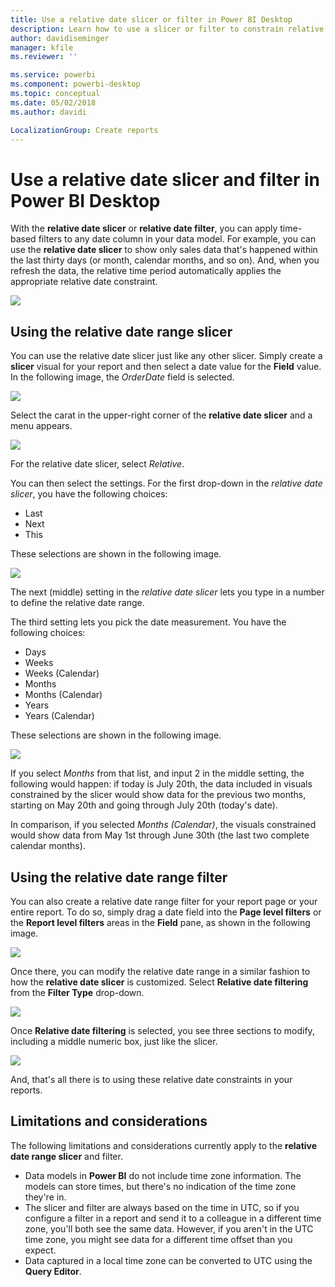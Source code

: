 ```yaml
---
title: Use a relative date slicer or filter in Power BI Desktop
description: Learn how to use a slicer or filter to constrain relative date ranges in Power BI Desktop
author: davidiseminger
manager: kfile
ms.reviewer: ''

ms.service: powerbi
ms.component: powerbi-desktop
ms.topic: conceptual
ms.date: 05/02/2018
ms.author: davidi

LocalizationGroup: Create reports
---
```

# Use a relative date slicer and filter in Power BI Desktop
With the **relative date slicer** or **relative date filter**, you can apply time-based filters to any date column in your data model. For example, you can use the **relative date slicer** to show only sales data that's happened within the last thirty days (or month, calendar months, and so on). And, when you refresh the data, the relative time period automatically applies the appropriate relative date constraint.

![](media/desktop-slicer-filter-date-range/relative-date-range-slicer-filter_01.png)

## Using the relative date range slicer
You can use the relative date slicer just like any other slicer. Simply create a **slicer** visual for your report and then select a date value for the **Field** value. In the following image, the *OrderDate* field is selected.

![](media/desktop-slicer-filter-date-range/relative-date-range-slicer-filter_02.png)

Select the carat in the upper-right corner of the **relative date slicer** and a menu appears.

![](media/desktop-slicer-filter-date-range/relative-date-range-slicer-filter_03.png)

For the relative date slicer, select *Relative*.

You can then select the settings. For the first drop-down in the *relative date slicer*, you have the following choices:

* Last
* Next
* This

These selections are shown in the following image.

![](media/desktop-slicer-filter-date-range/relative-date-range-slicer-filter_04.png)

The next (middle) setting in the *relative date slicer* lets you type in a number to define the relative date range.

The third setting lets you pick the date measurement. You have the following choices:

* Days
* Weeks
* Weeks (Calendar)
* Months
* Months (Calendar)
* Years
* Years (Calendar)

These selections are shown in the following image.

![](media/desktop-slicer-filter-date-range/relative-date-range-slicer-filter_05.png)

If you select *Months* from that list, and input 2 in the middle setting, the following would happen: if today is July 20th, the data included in visuals constrained by the slicer would show data for the previous two months, starting on May 20th and going through July 20th (today's date).

In comparison, if you selected *Months (Calendar)*, the visuals constrained would show data from May 1st through June 30th (the last two complete calendar months).

## Using the relative date range filter
You can also create a relative date range filter for your report page or your entire report. To do so, simply drag a date field into the **Page level filters** or the **Report level filters** areas in the **Field** pane, as shown in the following image.

![](media/desktop-slicer-filter-date-range/relative-date-range-slicer-filter_06.png)

Once there, you can modify the relative date range in a similar fashion to how the **relative date slicer** is customized. Select **Relative date filtering** from the **Filter Type** drop-down.

![](media/desktop-slicer-filter-date-range/relative-date-range-slicer-filter_07.png)

Once **Relative date filtering** is selected, you see three sections to modify, including a middle numeric box, just like the slicer.

![](media/desktop-slicer-filter-date-range/relative-date-range-slicer-filter_08.png)

And, that's all there is to using these relative date constraints in your reports.

## Limitations and considerations
The following limitations and considerations currently apply to the **relative date range slicer** and filter.

* Data models in **Power BI** do not include time zone information. The models can store times, but there's no indication of the time zone they're in.
* The slicer and filter are always based on the time in UTC, so if you configure a filter in a report and send it to a colleague in a different time zone, you'll both see the same data. However, if you aren't in the UTC time zone, you might see data for a different time offset than you expect.
* Data captured in a local time zone can be converted to UTC using the **Query Editor**.

